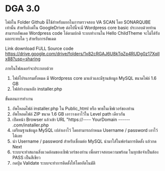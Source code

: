 # DGA 3.0

ไฟล์ใน Folder Github นี้ใช้สำหรับแยกในการตรวจสอบ VA SCAN โดย SONARQUBE เท่านั้น สำหรับลิงค์ใน GoogleDrive ต่อไปนี้จะมี Wordpress core basic ประกอบด้วยท่านสามารถอัพเดต Wordpress code ได้ตามปกติ
ระบบทำงานใน Hello ChildTheme จะไม่ได้รับผลกระทบใด ๆ สำหรับการอัพเดต

 Link download FULL Source code
 https://drive.google.com/drive/folders/1x82cRGAJ6U8kTqZp4RUDg0z17XqlIx88?usp=sharing

 ภายในโฟลเดอร์จะประกอบด้วย
 1. ไฟล์โปรแกรมทั้งหมด มี Wordpress core มาแล้วและมีฐานข้อมูล MySQL ขนาดไฟล์ 1.6 GB
 2. ไฟล์ทำงานหลัก  installer.php

ขั้นตอนการทำงาน
1. อัพโหลดไฟล์ installer.php ใน Public_html หรือ พาธในเซิฟเวอร์ของท่าน
2. อัพโหลดไฟล์ ZIP ขนาด 1.6 GB เอาวางเอาไว้ใน Level path เดียวกัน
3. เปิดหน้า Browser  แล้วเข้า URL "https://---- YourDomain ------ .com/installer.php
4. เตรียมฐานข้อมูล MySQL เปล่าเอาไว้ โดยสามารถกำหนด Username / password เอาไว้ได้เลย
5. นำ Username / password สำหรับเชื่อมต่อ MySQL นำมาใส่ในฟอร์มการติดตั้ง แล้วกด Next
6. ระบบจะทำสแกนสิ่งแวดล้อมของเซิฟเวอร์ของท่าน เพื่อตรวจสอบความพร้อม ในทุกข้อจำเป็นต้อง PASS เป็นสีเขียว
7. กดปุ่ม Validate ระบบจะทำการติดตั้งให้โดยอัตโนมัติ
